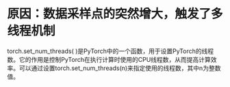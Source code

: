 # 原因：数据采样点的突然增大，触发了多线程机制

torch.set_num_threads( )是PyTorch中的一个函数，用于设置PyTorch的线程数。它的作用是控制PyTorch在执行计算时使用的CPU线程数，从而提高计算效率。可以通过设置torch.set_num_threads(n)来指定使用的线程数，其中n为整数值。

